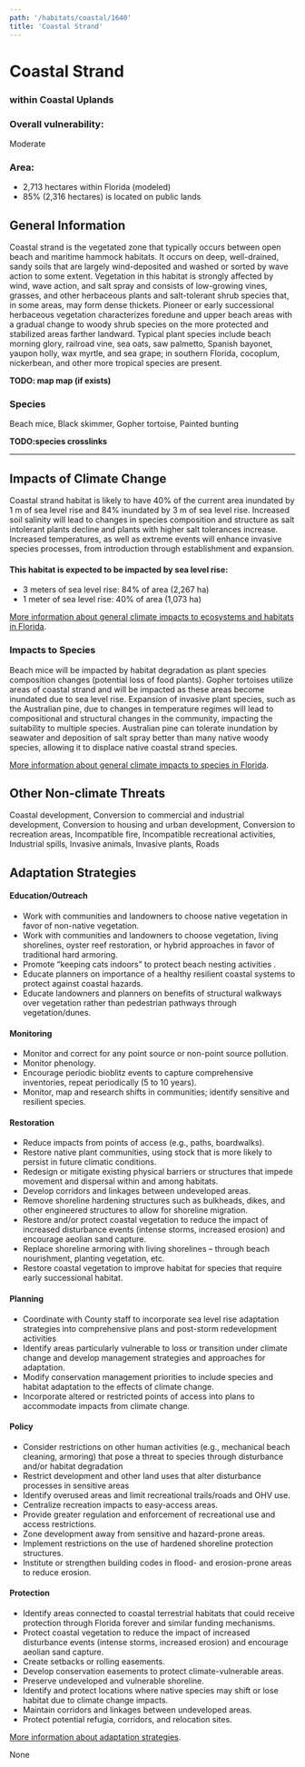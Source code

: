 ```yaml
---
path: '/habitats/coastal/1640'
title: 'Coastal Strand'
---
```


# Coastal Strand

### within Coastal Uplands

<div id="TopSection">



<div>

### Overall vulnerability:

<div class="vulnerability vulnerability-moderate">Moderate</div>

### Area:

-   2,713 hectares within Florida (modeled)
-   85% (2,316 hectares) is located on public lands

</div>
</div>

## General Information

Coastal strand is the vegetated zone that typically occurs between open beach and maritime hammock habitats. It occurs on deep, well-drained, sandy soils that are largely wind-deposited and washed or sorted by wave action to some extent.  Vegetation in this habitat is strongly affected by wind, wave action, and salt spray and consists of low-growing vines, grasses, and other herbaceous plants and salt-tolerant shrub species that, in some areas, may form dense thickets. Pioneer or early successional herbaceous vegetation characterizes foredune and upper beach areas with a gradual change to woody shrub species on the more protected and stabilized areas farther landward. Typical plant species include beach morning glory, railroad vine, sea oats, saw palmetto, Spanish bayonet, yaupon holly, wax myrtle, and sea grape; in southern Florida, cocoplum, nickerbean, and other more tropical species are present.



**TODO: map map (if exists)**

### Species

Beach mice, Black skimmer, Gopher tortoise, Painted bunting

**TODO:species crosslinks**

<hr />

## Impacts of Climate Change

Coastal strand habitat is likely to have 40% of the current area inundated by 1 m of sea level rise and 84% inundated by 3 m of sea level rise.   Increased soil salinity will lead to changes in species composition and structure as salt intolerant plants decline and plants with higher salt tolerances increase.  Increased temperatures, as well as extreme events  will enhance invasive species processes, from introduction through establishment and expansion.


#### This habitat is expected to be impacted by sea level rise:

- 3 meters of sea level rise: 84% of area (2,267 ha)
- 1 meter of sea level rise: 40% of area (1,073 ha)
    

[More information about general climate impacts to ecosystems and habitats in Florida](/impacts/habitats).

### Impacts to Species

Beach mice will be impacted by habitat degradation as plant species composition changes (potential loss of food plants). Gopher tortoises utilize areas of coastal strand and will be impacted as these areas become inundated due to sea level rise. Expansion of invasive plant species, such as the Australian pine, due to changes in temperature regimes will lead to compositional and structural changes in the community, impacting the suitability to multiple species.  Australian pine can tolerate inundation by seawater and deposition of salt spray better than many native woody species, allowing it to displace native coastal strand species.

[More information about general climate impacts to species in Florida](/impacts/species).

## Other Non-climate Threats

Coastal development, Conversion to commercial and industrial development, Conversion to housing and urban development, Conversion to recreation areas, Incompatible fire, Incompatible recreational activities, Industrial spills, Invasive animals, Invasive plants, Roads

## Adaptation Strategies

#### Education/Outreach

- Work with communities and landowners to choose native vegetation in favor of non-native vegetation.
- Work with communities and landowners to choose vegetation, living shorelines, oyster reef restoration, or hybrid approaches in favor of traditional hard armoring.
- Promote “keeping cats indoors” to protect beach nesting activities .
- Educate planners on importance of a healthy resilient coastal systems to protect against coastal hazards.
- Educate landowners and planners on benefits of structural walkways over vegetation rather than pedestrian pathways through vegetation/dunes.


#### Monitoring

- Monitor and correct for any point source or non-point source pollution.
- Monitor phenology.
- Encourage periodic bioblitz events to capture comprehensive inventories, repeat periodically (5 to 10 years).
- Monitor, map  and research shifts in communities; identify sensitive and resilient species.


#### Restoration

- Reduce impacts from points of access (e.g., paths, boardwalks).
- Restore native plant communities, using stock that is more likely to persist in future climatic conditions.
- Redesign or mitigate existing physical barriers or structures that impede movement and dispersal within and among habitats.
- Develop corridors and linkages between undeveloped areas.
- Remove shoreline hardening structures such as bulkheads, dikes, and other engineered structures to allow for shoreline migration.
- Restore and/or protect coastal vegetation to reduce the impact of increased disturbance events (intense storms, increased erosion) and encourage aeolian sand capture.
- Replace shoreline armoring with living shorelines – through beach nourishment, planting vegetation, etc.
- Restore coastal vegetation to improve habitat for species that require early successional habitat.


#### Planning

- Coordinate with County staff to incorporate sea level rise adaptation strategies into comprehensive plans and post-storm redevelopment activities
- Identify areas particularly vulnerable to loss or transition under climate change and develop management strategies and approaches for adaptation.
- Modify conservation management priorities to include species and habitat adaptation to the effects of climate change.
- Incorporate altered or restricted points of access into plans to accommodate impacts from climate change.


#### Policy

- Consider restrictions on other human activities (e.g., mechanical beach cleaning, armoring) that pose a threat to species through disturbance and/or habitat degradation
- Restrict development and other land uses that alter disturbance processes in sensitive areas
- Identify overused areas and limit recreational trails/roads and OHV use.
- Centralize recreation impacts to easy-access areas.
- Provide greater regulation and enforcement of recreational use and access restrictions.
- Zone development away from sensitive and hazard-prone areas.
- Implement restrictions on the use of hardened shoreline protection structures.
- Institute or strengthen building codes in flood- and erosion-prone areas to reduce erosion.


#### Protection

- Identify areas connected to coastal terrestrial habitats that could receive protection through Florida forever and similar funding mechanisms.
- Protect coastal vegetation to reduce the impact of increased disturbance events (intense storms, increased erosion) and encourage aeolian sand capture.
- Create setbacks or rolling easements.
- Develop conservation easements  to protect climate-vulnerable areas.
- Preserve undeveloped and vulnerable shoreline.
- Identify and protect locations where native species may shift or lose habitat due to climate change impacts.
- Maintain corridors and linkages between undeveloped areas.
- Protect potential refugia, corridors, and relocation sites.




[More information about adaptation strategies](/strategies).

None
